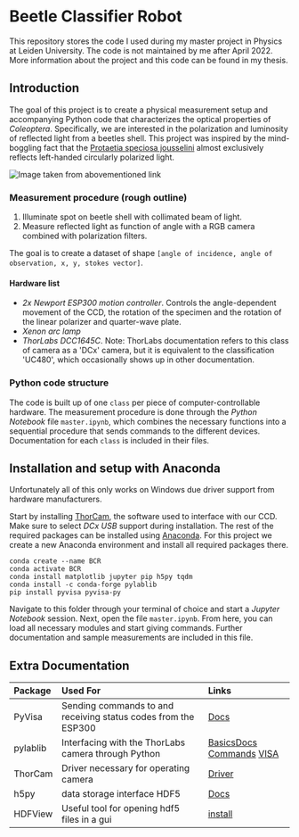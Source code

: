 # Beetle Classifier Robot

This repository stores the code I used during my master project in Physics at Leiden University. The code is not maintained by me after April 2022. More information about the project and this code can be found in my thesis.

## Introduction

The goal of this project is to create a physical measurement setup and accompanying Python code that characterizes the optical properties of *Coleoptera*. Specifically, we are interested in the polarization and luminosity of reflected light from a beetles shell. This project was inspired by the mind-boggling fact that the [Protaetia speciosa jousselini](https://en.wikipedia.org/wiki/Protaetia_speciosa) almost exclusively reflects left-handed circularly polarized light.

![Image taken from abovementioned link](https://upload.wikimedia.org/wikipedia/commons/0/04/Scarabaeidae_-_Protaetia_speciosa.JPG)


### Measurement procedure (rough outline)

1. Illuminate spot on beetle shell with collimated beam of light.
2. Measure reflected light as function of angle with a RGB camera combined with polarization filters.

The goal is to create a dataset of shape `[angle of incidence, angle of observation, x, y, stokes vector]`.

#### Hardware list
- *2x Newport ESP300 motion controller*. Controls the angle-dependent movement of the CCD, the rotation of the specimen and the rotation of the linear polarizer and quarter-wave plate.
- *Xenon arc lamp*
- *ThorLabs DCC1645C*. Note: ThorLabs documentation refers to this class of camera as a 'DCx' camera, but it is equivalent to the classification 'UC480', which occasionally shows up in other documentation.

### Python code structure

The code is built up of one `class` per piece of computer-controllable hardware. The measurement procedure is done through the *Python Notebook* file `master.ipynb`, which combines the necessary functions into a sequential procedure that sends commands to the different devices. Documentation for each `class` is included in their files.

## Installation and setup with Anaconda

Unfortunately all of this only works on Windows due driver support from hardware manufacturers.

Start by installing [ThorCam](https://www.thorlabs.com/software_pages/ViewSoftwarePage.cfm?Code=ThorCam), the software used to interface with our CCD. Make sure to select *DCx USB* support during installation. The rest of the required packages can be installed using [Anaconda](https://www.anaconda.com/products/individual). For this project we create a new Anaconda environment and install all required packages there.
```
conda create --name BCR
conda activate BCR
conda install matplotlib jupyter pip h5py tqdm
conda install -c conda-forge pylablib
pip install pyvisa pyvisa-py
```
Navigate to this folder through your terminal of choice and start a *Jupyter Notebook* session. Next, open the file `master.ipynb`. From here, you can load all necessary modules and start giving commands. Further documentation and sample measurements are included in this file.


## Extra Documentation
| Package | Used For | Links |
| :------------- | :------------- |:------------- |
| PyVisa      | Sending commands to  and receiving status codes from the ESP300| [Docs](https://pyvisa.readthedocs.io/en/latest/introduction/index.html) |
| pylablib | Interfacing with the ThorLabs camera through Python | [Basics](https://pylablib.readthedocs.io/en/latest/devices/cameras_basics.html)[Docs](https://pylablib.readthedocs.io/en/latest/devices/uc480.html#cameras-uc480) [Commands](https://pylablib.readthedocs.io/en/latest/.apidoc/pylablib.devices.uc480.html) [VISA](https://pylablib.readthedocs.io/en/latest/devices/generic_awgs.html?highlight=VISA)
| ThorCam | Driver necessary for operating camera | [Driver](https://www.thorlabs.com/software_pages/ViewSoftwarePage.cfm?Code=ThorCam) |
| h5py | data storage interface HDF5 | [Docs](https://docs.h5py.org/en/latest/build.html)
| HDFView | Useful tool for opening hdf5 files in a gui | [install](https://confluence.hdfgroup.org/display/support/Download+HDFView)
